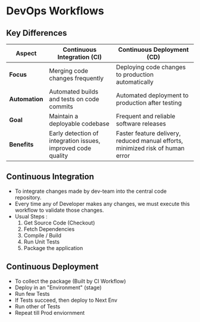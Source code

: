 # DevOps Workflows

## Key Differences

| Aspect                  | Continuous Integration (CI)                      | Continuous Deployment (CD)                          |
|-------------------------|--------------------------------------------------|----------------------------------------------------|
| **Focus**               | Merging code changes frequently                  | Deploying code changes to production automatically |
| **Automation**          | Automated builds and tests on code commits       | Automated deployment to production after testing   |
| **Goal**                | Maintain a deployable codebase                   | Frequent and reliable software releases            |
| **Benefits**            | Early detection of integration issues, improved code quality | Faster feature delivery, reduced manual efforts, minimized risk of human error |

## Continuous Integration
   - To integrate changes made by dev-team into the central code repository.
   - Every time any of Developer makes any changes, we must execute this workflow to validate those changes.
   - Usual Steps :
     1. Get Source Code (Checkout)
     2. Fetch Dependencies
     3. Compile / Build
     4. Run Unit Tests
     5. Package the application
        
## Continuous Deployment
   - To collect the package (Built by CI Workflow)
   - Deploy in an "Environment" (stage)
   - Run few Tests
   - If Tests succeed, then deploy to Next Env
   - Run other of Tests
   - Repeat till Prod enviornment

